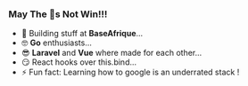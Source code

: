 ### May The 🐛s Not Win!!!

- 🔭 Building stuff at **BaseAfrique**...
- 🤓 **Go** enthusiasts...
- 😎 **Laravel** and **Vue** where made for each other...
- 😏 React hooks over this.bind... 
- ⚡  Fun fact: Learning how to google is an underrated stack !

